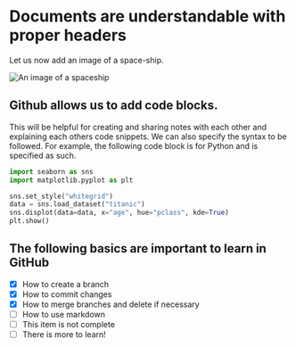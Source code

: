 # Documents are understandable with proper headers
Let us now add an image of a space-ship.

![An image of a spaceship](https://stablediffusionweb.com/image/3256652-spaceship-bridge-view-from-earth-orbit)

## Github allows us to add code blocks.
This will be helpful for creating and sharing notes with each other and explaining each others code snippets. We can also specify the syntax to be followed. For example, the following code block is for Python and is specified as such.
``` python
import seaborn as sns
import matplotlib.pyplot as plt

sns.set_style("whitegrid")
data = sns.load_dataset("titanic")
sns.displot(data=data, x="age", hue="pclass", kde=True)
plt.show()
```
## The following basics are important to learn in GitHub
- [x] How to create a branch
- [x] How to commit changes
- [x] How to merge branches and delete if necessary
- [ ] How to use markdown
- [ ] This item is not complete
- [ ] There is more to learn! 
